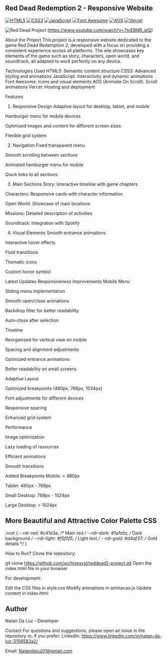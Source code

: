 ## Red Dead Redemption 2 - Responsive Website

[![HTML5](https://img.shields.io/badge/HTML5-E34F26?style=flat&logo=html5&logoColor=white)]()
[![CSS3](https://img.shields.io/badge/CSS3-1572B6?style=flat&logo=css3&logoColor=white)]()
[![JavaScript](https://img.shields.io/badge/JavaScript-F7DF1E?style=flat&logo=javascript&logoColor=black)]()
[![Font Awesome](https://img.shields.io/badge/Font_Awesome-528DD7?style=flat&logo=font-awesome&logoColor=white)]()
[![AOS](https://img.shields.io/badge/AOS-FF6F61?style=flat)]()
[![Vercel](https://img.shields.io/badge/Vercel-000000?style=flat&logo=vercel&logoColor=white)]()


![Red Dead Project](https://i.imgur.com/iaMLEdc.jpeg) (https://www.youtube.com/watch?v=7tvEBNR_plQ)

About the Project
This project is a responsive website dedicated to the game Red Dead Redemption 2, developed with a focus on providing a consistent experience across all platforms. The site showcases key elements of the game such as story, characters, open world, and soundtrack, all adapted to work perfectly on any device.

Technologies Used
HTML5: Semantic content structure
CSS3: Advanced styling and animations
JavaScript: Interactivity and dynamic animations
Font Awesome: Icons and visual elements
AOS (Animate On Scroll): Scroll animations
Vercel: Hosting and deployment

Features
1. Responsive Design
Adaptive layout for desktop, tablet, and mobile

Hamburger menu for mobile devices

Optimized images and content for different screen sizes

Flexible grid system

2. Navigation
Fixed transparent menu

Smooth scrolling between sections

Animated hamburger menu for mobile

Quick links to all sections

3. Main Sections
Story: Interactive timeline with game chapters

Characters: Responsive cards with character information

Open World: Showcase of main locations

Missions: Detailed description of activities

Soundtrack: Integration with Spotify

4. Visual Elements
Smooth entrance animations

Interactive hover effects

Fluid transitions

Thematic icons

Custom honor symbol

Latest Updates
Responsiveness Improvements
Mobile Menu

Sliding menu implementation

Smooth open/close animations

Backdrop filter for better readability

Auto-close after selection

Timeline

Reorganized for vertical view on mobile

Spacing and alignment adjustments

Optimized entrance animations

Better readability on small screens

Adaptive Layout

Optimized breakpoints (480px, 768px, 1024px)

Font adjustments for different devices

Responsive spacing

Enhanced grid system

Performance

Image optimization

Lazy loading of resources

Efficient animations

Smooth transitions

Added Breakpoints
Mobile: < 480px

Tablet: 480px - 768px

Small Desktop: 768px - 1024px

Large Desktop: > 1024px

## More Beautiful and Attractive Color Palette CSS
:root {
    --rdr-red: #c41e3a;    /* Main red */
    --rdr-dark: #1a1a1a;   /* Dark background */
    --rdr-light: #f5f5f5;  /* Light text */
    --rdr-gold: #d4af37;   /* Gold details */
}


How to Run?
Clone the repository:

git clone https://github.com/archivesysl/reddead2-project.git
Open the index.html file in your browser

For development:

Edit the CSS files in style.css
Modify animations in animacao.js
Update content in index.html

## Author
Natan Da Luz - Developer

Contact
For questions and suggestions, please open an issue in the repository or, if you prefer:
LinkedIn: https://www.linkedin.com/in/natan-da-luz-3156582a2/

Email: Natandaluz01@gmail.com
